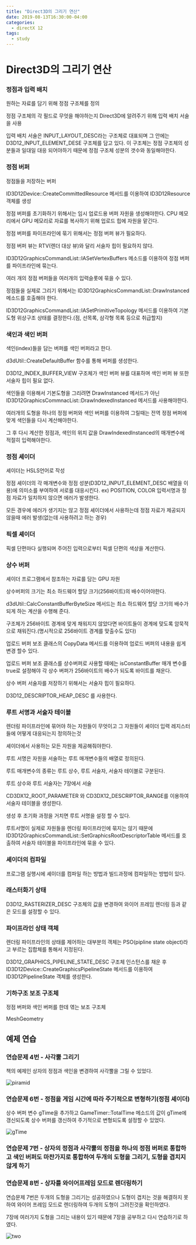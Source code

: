 ```yaml
---
title: "Direct3D의 그리기 연산"
date: 2019-08-13T16:30:00-04:00
categories:
  - directX 12
tags:
  - study
---
```


# Direct3D의 그리기 연산

### 정점과 입력 배치
원하는 자료를 담기 위해 정점 구조체를 정의

정점 구조체의 각 필드로 무엇을 해야하는지 Direct3D에 알려주기 위해 입력 배치 서술을 사용

입력 배치 서술은 INPUT_LAYOUT_DESC라는 구조체로 대표되며 그 안에는 D3D12_INPUT_ELEMENT_DESE 구조체를 담고 있다. 이 구조체는 정점 구조체의 성분들과 일대일 대응 되어야하기 때문에 정점 구조체 성분의 갯수와 동일해야한다.

### 정점 버퍼
정점들을 저장하는 버퍼

ID3D12Device::CreateCommittedResource 메서드를 이용하여 ID3D12Resource 객체를 생성

정점 버퍼를 초기화하기 위해서는 임시 업로드용 버퍼 자원을 생성해야한다. CPU 메모리에서 GPU 메모리로 자료를 복사하기 위해 업로드 힙에 자원을 맡긴다.

정점 버퍼를 파이프라인에 묶기 위해서는 정점 버퍼 뷰가 필요하다.

정점 버퍼 뷰는 RTV(렌더 대상 뷰)와 달리 서술자 힙이 필요하지 않다.

ID3D12GraphicsCommandList::IASetVertexBuffers 메소드를 이용하여 정점 버퍼를 파이프라인에 묶는다.

여러 개의 정점 버퍼들을 여러개의 입력슬롯에 묶을 수 있다.

정점들을 실제로 그리기 위해서는 ID3D12GraphicsCommandList::DrawInstanced 메소드를 호출해야 한다.

ID3D12GraphicsCommandList::IASetPrimitiveTopology 메서드를 이용하여 기본 도형 위상구조 상태를 결정한다.(점, 선목록, 삼각형 목록 등으로 취급할지)

### 색인과 색인 버퍼
색인(index)들을 담는 버퍼를 색인 버퍼라고 한다.

d3dUtil::CreateDefaultBuffer 함수를 통해 버퍼를 생성한다.

D3D12_INDEX_BUFFER_VIEW 구조체가 색인 버퍼 뷰를 대표하며 색인 버퍼 뷰 또한 서술자 힙이 필요 없다.

색인들을 이용해서 기본도형을 그리려면 DrawInstanced 메서드가 아닌 ID3D12GraphicsCommnacList::DrawIndexedInstanced 메서드를 사용해야한다.

여러개의 도형을 하나의 정점 버퍼와 색인 버퍼를 이용하여 그릴때는 전역 정점 버퍼에 맞게 색인들을 다시 계산해야한다.

그 후 다시 계산한 정점과, 색인의 위치 값을 DrawIndexedInstanced의 매개변수에 적절히 입력해야한다.

### 정점 셰이더
셰이더는 HSLS언어로 작성

정점 셰이더의 각 매개변수와 정점 성분(D3D12_INPUT_ELEMENT_DESC 배열을 이용)에 의미소를 부여하여 서로를 대응시킨다.
ex) POSITION, COLOR
입력서명과 정점 자료가 일치하지 않으면 에러가 발생한다.

모든 경우에 에러가 생기지는 않고 정점 셰이더에서 사용하는데 정점 자료가 제공되지 않을때 에러 발생(없는데 사용하려고 하는 경우)

### 픽셀 셰이더
픽셀 단편마다 실행되며 주어진 입력으로부터 픽셀 단편의 색상을 계산한다.

### 상수 버퍼
셰이더 프로그램에서 참조하는 자료를 담는 GPU 자원

상수버퍼의 크기는 최소 하드웨어 할당 크기(256바이트)의 배수이어야한다.

d3dUtil::CalcConstantBufferByteSize 메서드는 최소 하드웨어 할당 크기의 배수가 되게 하는 계산을 수행해 준다.

구조체가 256바이트 경계에 맞게 채워지지 않았다면 바이트들이 경계에 맞도록 암묵적으로 채워진다.(명시적으로 256바이트 경계를 맞출수도 있다)

업로드 버퍼 보조 클래스의 CopyData 메서드를 이용하여 업로드 버퍼의 내용을 쉽게 변경 할수 있다.

업로드 버퍼 보조 클래스를 상수버퍼로 사용할 때에는 isConstantBuffer 매개 변수를 true로 설정해야 각 상수 버퍼가 256바이트의 배수가 되도록 바이트를 채운다.

상수 버퍼 서술자를 저장하기 위해서는 서술자 힙이 필요하다.

D3D12_DESCRIPTOR_HEAP_DESC 를 사용한다.

### 루트 서명과 서술자 테이블
렌더링 파이프라인에 묶어야 하는 자원들이 무엇이고 그 자원들이 셰이더 입력 레지스터들에 어떻게 대응되는지 정의하는것

셰이더에서 사용하는 모든 자원을 제공해줘야한다.

루트 서명은 자원을 서술하는 루트 매개변수들의 배열로 정의된다.

루트 매개변수의 종류는 루트 상수, 루트 서술자, 서술자 테이블로 구분된다.

루트 상수와 루트 서술자는 7장에서 서술

CD3DX12_ROOT_PARAMETER 와 CD3DX12_DESCRIPTOR_RANGE를 이용하여 서술자 테이블을 생성한다.

생성 후 초기화 과정을 거치면 루트 서명을 설정 할 수 있다.

루트서명이 실제로 자원들을 렌더링 파이프라인에 묶지는 않기 때문에 ID3D12GraphicsCommandList::SetGraphicsRootDescriptorTable 메서드를 호출하여 
서술자 테이블을 파이프라인에 묶을 수 있다.

### 셰이더의 컴파일
프로그램 실행시에 셰이더를 컴파일 하는 방법과 빌드과정에 컴파일하는 방법이 있다.

### 래스터화기 상태
D3D12_RASTERIZER_DESC 구조체의 값을 변경하여 와이어 프레임 렌더링 등과 같은 모드를 설정할 수 있다.

### 파이프라인 상태 객체
렌더링 파이프라인의 상태를 제어하는 대부분의 객체는 PSO(pipline state object)라고 부르는 집합체를 통해서 지정된다.

D3D12_GRAPHICS_PIPELINE_STATE_DESC 구조체 인스턴스를 채운 후 ID3D12Device::CreateGraphicsPipelineState 메서드를 이용하여 ID3D12PipelineState 객체를 생성한다.

### 기하구조 보조 구조체
정점 버퍼와 색인 버퍼를 한데 엮는 보조 구조체

MeshGeometry

## 예제 연습

### 연습문제 4번 - 사각뿔 그리기

책의 예제인 상자의 정점과 색인을 변경하여 사각뿔을 그릴 수 있었다.

![piramid](/assets/images/2019-08-12_01.jpg)

### 연습문제 6번 - 정점을 게임 시간에 따라 주기적으로 변형하기(정점 셰이더)

상수 버퍼 변수 gTime을 추가하고 GameTimer::TotalTime 메소드의 값이 gTime에 갱신되도록 상수 버퍼를 갱신하여 주기적으로 변형되도록 설정할 수 있었다.

![gTime](/assets/images/2019-08-12_02.jpg)

### 연습문제 7번 - 상자의 정점과 사각뿔의 정점을 하나의 정점 버퍼로 통합하고 색인 버퍼도 마찬가지로 통합하여 두개의 도형을 그리기, 도형을 겹치지 않게 하기

### 연습문제 8번 - 상자를 와이어프레임 모드로 렌더링하기

연습문제 7번은 두개의 도형을 그리기는 성공하였으나 도형이 겹치는 것을 해결하지 못하여 와이어 프레임 모드로 렌더링하여 두개의 도형이 그려진것을 확인하였다.

7장에 여러가지 도형을 그리는 내용이 있기 때문에 7장을 공부하고 다시 연습하기로 하였다.

![two](/assets/images/2019-08-13_01.jpg)
